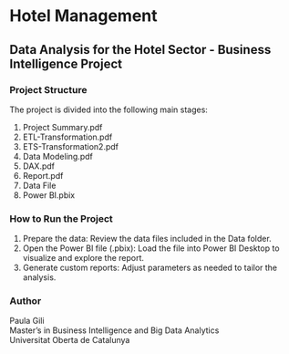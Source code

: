 # Hotel Management

## **Data Analysis for the Hotel Sector - Business Intelligence Project**

<p This project was developed as part of the Master’s in Business Intelligence and Big Data Analytics at the Universitat Oberta de Catalunya. The main objective is to apply Business Intelligence (BI) techniques to analyze data in the hotel sector, starting with an ETL process, followed by dimensional modeling, and concluding with the creation of KPIs and visualizations using Power BI.</p>

<p The central challenge is to transform scattered and unstructured data into actionable insights for strategic decision-making. To achieve this, we worked with internal data and enriched it through web scraping from external sources.</p>


### **Project Structure**
The project is divided into the following main stages:

1. Project Summary.pdf 
2. ETL-Transformation.pdf
3. ETS-Transformation2.pdf
4. Data Modeling.pdf
5. DAX.pdf
6. Report.pdf
7. Data File
8. Power BI.pbix


### **How to Run the Project**
1. Prepare the data: Review the data files included in the Data folder.
2. Open the Power BI file (.pbix): Load the file into Power BI Desktop to visualize and explore the report.
3. Generate custom reports: Adjust parameters as needed to tailor the analysis.


### **Author**
Paula Gili<br> 
Master’s in Business Intelligence and Big Data Analytics <br>
Universitat Oberta de Catalunya

